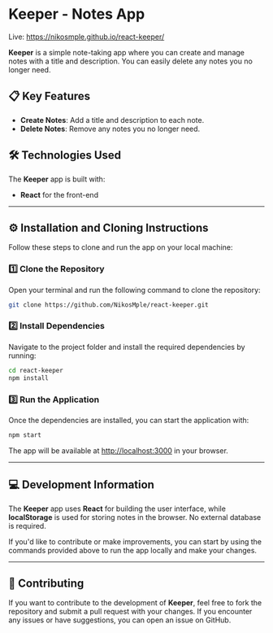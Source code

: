 
# Keeper - Notes App
Live: https://nikosmple.github.io/react-keeper/

**Keeper** is a simple note-taking app where you can create and manage notes with a title and description. You can easily delete any notes you no longer need.

## 📋 Key Features
- **Create Notes**: Add a title and description to each note.
- **Delete Notes**: Remove any notes you no longer need.

## 🛠 Technologies Used
The **Keeper** app is built with:

- **React** for the front-end

---

## ⚙️ Installation and Cloning Instructions

Follow these steps to clone and run the app on your local machine:

### 1️⃣ Clone the Repository  
Open your terminal and run the following command to clone the repository:

```bash
git clone https://github.com/NikosMple/react-keeper.git
```

### 2️⃣ Install Dependencies  
Navigate to the project folder and install the required dependencies by running:

```bash
cd react-keeper
npm install
```

### 3️⃣ Run the Application  
Once the dependencies are installed, you can start the application with:

```bash
npm start
```

The app will be available at [http://localhost:3000](http://localhost:3000) in your browser.


---

## 💻 Development Information

The **Keeper** app uses **React** for building the user interface, while **localStorage** is used for storing notes in the browser. No external database is required.

If you'd like to contribute or make improvements, you can start by using the commands provided above to run the app locally and make your changes.

---

## 🤝 Contributing

If you want to contribute to the development of **Keeper**, feel free to fork the repository and submit a pull request with your changes. If you encounter any issues or have suggestions, you can open an issue on GitHub.
